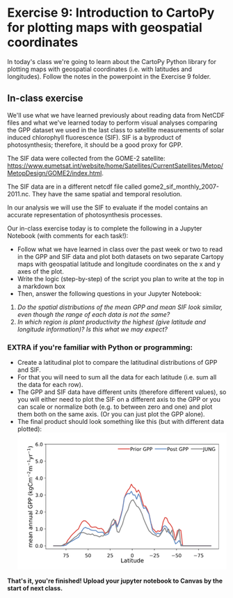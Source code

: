# Exercise 9: Introduction to CartoPy for plotting maps with geospatial coordinates

In today's class we're going to learn about the CartoPy Python library for plotting maps with geospatial coordinates (i.e. with latitudes and longitudes). Follow the notes in the powerpoint in the Exercise 9 folder.


## In-class exercise
We'll use what we have learned previously about reading data from NetCDF files and what we've learned today to perform visual analyses comparing the GPP dataset we used in the last class to satellite measurements of solar induced chlorophyll fluorescence (SIF). SIF is a byproduct of photosynthesis; therefore, it should be a good proxy for GPP.  

The SIF data were collected from the GOME-2 satellite: https://www.eumetsat.int/website/home/Satellites/CurrentSatellites/Metop/MetopDesign/GOME2/index.html.

The SIF data are in a different netcdf file called gome2_sif_monthly_2007-2011.nc. They have the same spatial and temporal resolution.

In our analysis we will use the SIF to evaluate if the model contains an accurate representation of photosynthesis processes. 

Our in-class exercise today is to complete the following in a Jupyter Notebook (with comments for each task!):  
* Follow what we have learned in class over the past week or two to read in the GPP and SIF data and plot both datasets on two separate Cartopy maps with geospatial latitude and longitude coordinates on the x and y axes of the plot.
* Write the logic (step-by-step) of the script you plan to write at the top in a markdown box
* Then, answer the following questions in your Jupyter Notebook:  
1. *Do the spatial distributions of the mean GPP and mean SIF look similar, even though the range of each data is not the same?*
2. *In which region is plant productivity the highest (give latitude and longitude information)? Is this what we may expect?*

### EXTRA if you're familiar with Python or programming:
* Create a latitudinal plot to compare the latitudinal distributions of GPP and SIF. 
* For that you will need to sum all the data for each latitude (i.e. sum all the data for each row).
* The GPP and SIF data have different units (therefore different values), so you will either need to plot the SIF on a different axis to the GPP or  you can scale or normalize both (e.g. to between zero and one) and plot them both on the same axis. (Or you can just plot the GPP alone).
* The final product should look something like this (but with different data plotted):
![lat plot](latitudinal_plot.png)

**That's it, you're finished! Upload your jupyter notebook to Canvas by the start of next class.**
